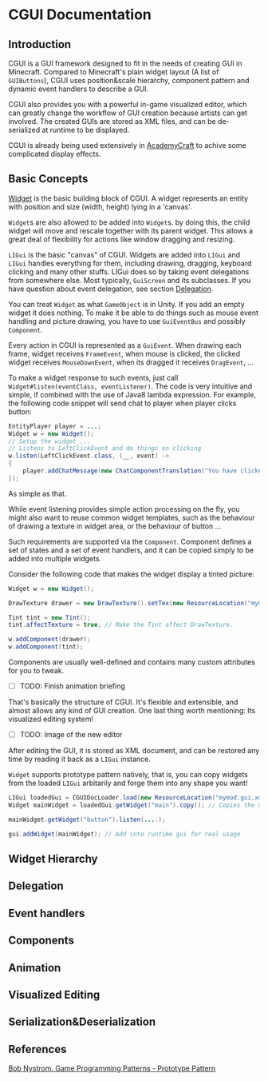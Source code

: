# CGUI Documentation

Introduction
---

CGUI is a GUI framework designed to fit in the needs of creating GUI in Minecraft. Compared to Minecraft's plain widget layout (A list of ``GUIButtons``), CGUI uses position&scale hierarchy, component pattern and dynamic event handlers to describe a GUI. 

CGUI also provides you with a powerful in-game visualized editor, which can greatly change the workflow of GUI creation because artists can get involved. The created GUIs are stored as XML files, and can be de-serialized at runtime to be displayed.

CGUI is already being used extensively in [AcademyCraft](https://github.com/LambdaInnovation/AcademyCraft) to achive some complicated display effects.

Basic Concepts
---

[Widget](#widget-hierarchy) is the basic building block of CGUI. A widget represents an entity with position and size (width, height) lying in a 'canvas'.

``Widget``s are also allowed to be added into ``Widget``s. by doing this, the child widget will move and rescale together with its parent widget. This allows a great deal of flexibility for actions like window dragging and resizing.

``LIGui`` is the basic "canvas" of CGUI. Widgets are added into ``LIGui`` and ``LIGui`` handles everything for them, including drawing, dragging, keyboard clicking and many other stuffs. 
LIGui does so by taking event delegations from somewhere else. Most typically, ``GuiScreen`` and its subclasses. If you have question about event delegation, see section [Delegation](#Delegation).

You can treat ``Widget`` as what ``GameObject`` is in Unity. If you add an empty widget it does nothing. To make it be able to do things such as mouse event handling and picture drawing, you have to use ``GuiEventBus`` and possibly ``Component``.

Every action in CGUI is represented as a ``GuiEvent``. When drawing each frame, widget receives ``FrameEvent``, when mouse is clicked, the clicked widget receives ``MouseDownEvent``, when its dragged it receives ``DragEvent``, ...

To make a widget response to such events, just call ```Widget#listen(eventClass, eventListener)```. The code is very intuitive and simple, if combined with the use of Java8 lambda expression. For example, the following code snippet will send chat to player when player clicks button:

```java
EntityPlayer player = ...;
Widget w = new Widget();
// Setup the widget ...
// Listens to LeftClickEvent and do things on clicking
w.listen(LeftClickEvent.class, (__, event) -> 
{
	player.addChatMessage(new ChatComponentTranslation("You have clicked this! ;w;"));
});
```

As simple as that.

While event listening provides simple action processing on the fly, you might also want to reuse common widget templates, such as the behaviour of drawing a texture in widget area, or the behaviour of button ...

Such requirements are supported via the ```Component```. Component defines a set of states and a set of event handlers, and it can be copied simply to be added into multiple widgets.

Consider the following code that makes the widget display a tinted picture:

```java
Widget w = new Widget();

DrawTexture drawer = new DrawTexture().setTex(new ResourceLocation("mymod:textures/test.png"));

Tint tint = new Tint();
tint.affectTexture = true; // Make the Tint affect DrawTexture.

w.addComponent(drawer);
w.addComponent(tint);
```

Components are usually well-defined and contains many custom attributes for you to tweak.

- [ ] TODO: Finish animation briefing

That's basically the structure of CGUI. It's flexible and extensible, and almost allows any kind of GUI creation. One last thing worth mentioning: Its visualized editing system!

- [ ] TODO: Image of the new editor

After editing the GUI, it is stored as XML document, and can be restored any time by reading it back as a ``LIGui`` instance.

``Widget`` supports prototype pattern natively, that is, you can copy widgets from the loaded ``LIGui`` arbitarily and forge them into any shape you want!

```java
LIGui loadedGui = CGUIDocLoader.load(new ResourceLocation("mymod:gui.xml"));
Widget mainWidget = loadedGui.getWidget("main").copy(); // Copies the main widget and all of its childs!

mainWidget.getWidget("button").listen(....);

gui.addWidget(mainWidget); // Add into runtime gui for real usage
```

Widget Hierarchy
---


Delegation
---


Event handlers
---


Components
---


Animation
---


Visualized Editing
---


Serialization&Deserialization
---


References
---

[Bob Nystrom. Game Programming Patterns - Prototype Pattern](http://gameprogrammingpatterns.com/prototype.html)
